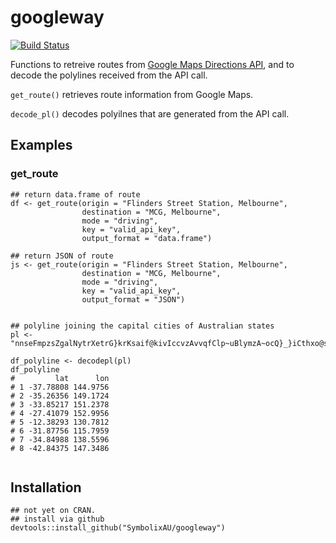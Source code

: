 
# googleway

[![Build Status](https://travis-ci.org/symbolixau/googleway.svg?branch=master)](https://travis-ci.org/symbolixau/googleway)

Functions to retreive routes from [Google Maps Directions API](https://developers.google.com/maps/documentation/directions/start#sample-request), and to decode the polylines received from the API call.

`get_route()` retrieves route information from Google Maps.

`decode_pl()` decodes polyilnes that are generated from the API call.

## Examples

### get_route

```
## return data.frame of route
df <- get_route(origin = "Flinders Street Station, Melbourne",
                destination = "MCG, Melbourne",
                mode = "driving",
                key = "valid_api_key",
                output_format = "data.frame")
                
## return JSON of route
js <- get_route(origin = "Flinders Street Station, Melbourne",
                destination = "MCG, Melbourne",
                mode = "driving",
                key = "valid_api_key",
                output_format = "JSON")

```

```

## polyline joining the capital cities of Australian states
pl <- "nnseFmpzsZgalNytrXetrG}krKsaif@kivIccvzAvvqfClp~uBlymzA~ocQ}_}iCthxo@srst@"
    
df_polyline <- decodepl(pl)
df_polyline
#         lat      lon
# 1 -37.78808 144.9756
# 2 -35.26356 149.1724
# 3 -33.85217 151.2378
# 4 -27.41079 152.9956
# 5 -12.38293 130.7812
# 6 -31.87756 115.7959
# 7 -34.84988 138.5596
# 8 -42.84375 147.3486


```

## Installation

```
## not yet on CRAN. 
## install via github
devtools::install_github("SymbolixAU/googleway")
```



